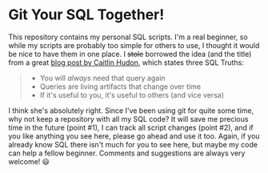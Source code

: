 # Git Your SQL Together!

This repository contains my personal SQL scripts. I'm a real beginner, so while
my scripts are probably too simple for others to use, I thought it would be
nice to have them in one place. I ~~stole~~ borrowed the idea (and the title)
from a great [blog post by Caitlin
Hudon](https://caitlinhudon.com/2018/11/28/git-sql-together/), which states
three SQL Truths:

> * You will *always* need that query again 
> * Queries are living artifacts that change over time 
> * If it's useful to you, it's useful to others (and vice versa)

I think she's absolutely right. Since I've been using git for quite some time,
why not keep a repository with all my SQL code? It will save me precious time
in the future (point #1), I can track all script changes (point #2), and if you
like anything you see here, please go ahead and use it too. Again, if you
already know SQL there isn't much for you to see here, but maybe my code can
help a fellow beginner. Comments and suggestions are always very welcome!
:smiley:
